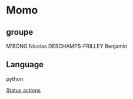 # Momo

## groupe 
M'BONG Nicolas
DESCHAMPS-FRILLEY Benjamin

## Language
python

[Status actions](https://github.com/Naereen/badges)
